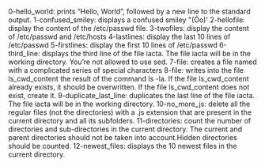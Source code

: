 0-hello_world: prints “Hello, World”, followed by a new line to the standard output.
1-confused_smiley: displays a confused smiley "(Ôo)'
2-hellofile: display the content of the /etc/passwd file.
3-twofiles: display the content of /etc/passwd and /etc/hosts
4-lastlines: display the last 10 lines of /etc/passwd
5-firstlines: display the first 10 lines of /etc/passwd
6-third_line: displays the third line of the file iacta. The file iacta will be in the working directory. You’re not allowed to use sed.
7-file: creates a file named with a complicated series of special characters
8-file: writes into the file ls_cwd_content the result of the command ls -la. If the file ls_cwd_content already exists, it should be overwritten. If the file ls_cwd_content does not exist, create it.
9-duplicate_last_line: duplicates the last line of the file iacta. The file iacta will be in the working directory.
10-no_more_js: delete all the regular files (not the directories) with a .js extension that are present in the current directory and all its subfolders.
11-directories: count the number of directories and sub-directories in the current directory. The current and parent directories should not be taken into account.Hidden directories should be counted.
12-newest_files: displays the 10 newest files in the current directory.
